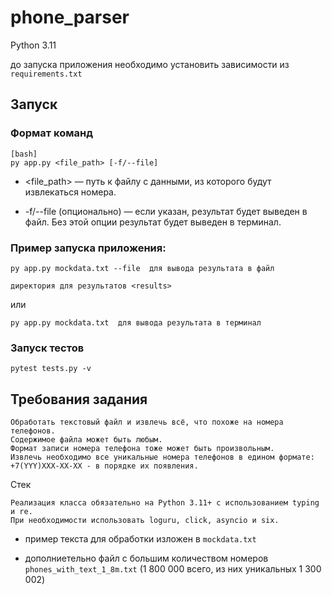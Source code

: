# phone_parser


Python 3.11

до запуска приложения необходимо установить зависимости из `requirements.txt`

## Запуск

### Формат команд
```
[bash]
py app.py <file_path> [-f/--file]
```
* <file_path> — путь к файлу с данными, из которого будут извлекаться номера.

* -f/--file (опционально) — если указан, результат будет выведен в файл. Без этой опции результат будет выведен в терминал.


### Пример запуска приложения:
```
py app.py mockdata.txt --file  для вывода результата в файл

директория для результатов <results>
```

или

```
py app.py mockdata.txt  для вывода результата в терминал
```




### Запуск тестов

```
pytest tests.py -v
```


## Требования задания

```
Обработать текстовый файл и извлечь всё, что похоже на номера телефонов. 
Содержимое файла может быть любым. 
Формат записи номера телефона тоже может быть произвольным. 
Извлечь необходимо все уникальные номера телефонов в едином формате: +7(YYY)XXX-XX-XX - в порядке их появления.
```

Стек
```
Реализация класса обязательно на Python 3.11+ с использованием typing и re. 
При необходимости использовать loguru, click, asyncio и six.
```

* пример текста для обработки изложен в `mockdata.txt`

* дополниетельно файл с большим количеством номеров `phones_with_text_1_8m.txt` (1 800 000 всего, из них уникальных 1 300 002)
